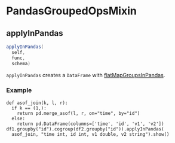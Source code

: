 # PandasGroupedOpsMixin

## <span id="applyInPandas"> applyInPandas

```scala
applyInPandas(
  self,
  func,
  schema)
```

`applyInPandas` creates a `DataFrame` with [flatMapGroupsInPandas](RelationalGroupedDataset.md#flatMapGroupsInPandas).

### <span id="applyInPandas-example"> Example

```text
def asof_join(k, l, r):
  if k == (1,):
    return pd.merge_asof(l, r, on="time", by="id")
  else:
    return pd.DataFrame(columns=['time', 'id', 'v1', 'v2'])
df1.groupby("id").cogroup(df2.groupby("id")).applyInPandas(
  asof_join, "time int, id int, v1 double, v2 string").show()
```
